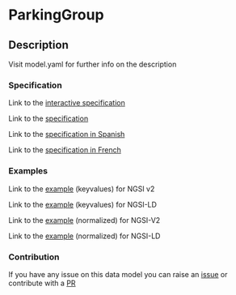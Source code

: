 # ParkingGroup

## Description 

Visit model.yaml for further info on the description
### Specification

Link to the [interactive specification](https://swagger.lab.fiware.org/?url=https://smart-data-models.github.io/dataModel.Parking/ParkingGroup/swagger.yaml)

Link to the [specification](https://github.com/smart-data-models/dataModel.Parking/blob/master/ParkingGroup/doc/spec.md)

Link to the [specification in Spanish](https://github.com/smart-data-models/dataModel.Parking/blob/master/ParkingGroup/doc/spec_ES.md)

Link to the [specification in French](https://github.com/smart-data-models/dataModel.Parking/blob/master/ParkingGroup/doc/spec_FR.md)
### Examples

Link to the [example](https://smart-data-models.github.io/dataModel.Parking/ParkingGroup/examples/example.json) (keyvalues) for NGSI v2

Link to the [example](https://smart-data-models.github.io/dataModel.Parking/ParkingGroup/examples/example.jsonld) (keyvalues) for NGSI-LD

Link to the [example](https://smart-data-models.github.io/dataModel.Parking/ParkingGroup/examples/example-normalized.json) (normalized) for NGSI-V2

Link to the [example](https://smart-data-models.github.io/dataModel.Parking/ParkingGroup/examples/example-normalized.jsonld) (normalized) for NGSI-LD
### Contribution

 If you have any issue on this data model you can raise an [issue](https://github.com/smart-data-models/dataModel.Parking/issues)  or contribute with a [PR](https://github.com/smart-data-models/dataModel.Parking/pulls)
